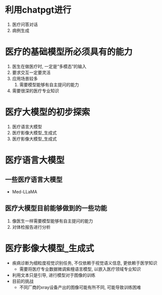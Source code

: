 # 利用chatpgt进行

1. 医疗问答对话
2. 病例生成

# 医疗的基础模型所必须具有的能力

1. 医生在做医疗时, 一定是“多模态”的输入
2. 要求交互一定要灵活
3. 应用场景较多
	1. 需要模型能够有自主提问的能力
4. 需要很深的医疗专业知识


# 医疗大模型的初步探索

1. 医疗语言大模型
2. 医疗影像大模型_生成式
3. 医疗影像大模型_生成式


# 医疗语言大模型
## 一些医疗语言大模型

- Med-LLaMA

## 医疗大模型目前能够做到的一些功能

1. 像医生一样需要模型能够有自主提问的能力
2. 对体检报告进行分析


# 医疗影像大模型_生成式

- 疾病诊断为细粒度视觉识别任务, 不仅依赖于视觉语义信息, 更依赖于医学知识
	- 需要将医疗专业数据微调紫檀语言模型, 以嵌入医疗领域专业知识
- 利用文本只是引导, 进行模型对于图像的训练
- 目前的挑战
	- 不同厂商的xray设备产出的图像可能有所不同, 可能导致训练困难